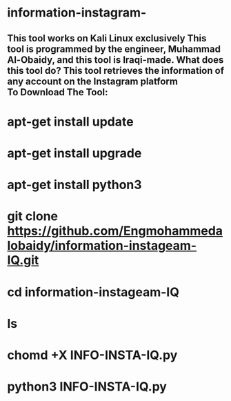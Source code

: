 # information-instagram-
This tool works on Kali Linux exclusively This tool is programmed by the engineer, Muhammad Al-Obaidy, and this tool is Iraqi-made. What does this tool do? This tool retrieves the information of any account on the Instagram platform  
To Download The Tool:
-------------------------------
# apt-get install update
# apt-get install upgrade
# apt-get install python3 
# git clone https://github.com/Engmohammedalobaidy/information-instageam-IQ.git
# cd information-instageam-IQ 
# ls
# chomd +X INFO-INSTA-IQ.py 
# python3 INFO-INSTA-IQ.py
